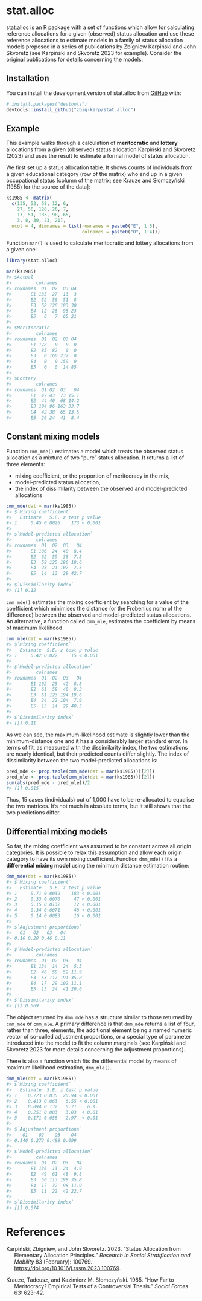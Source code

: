
<!-- README.md is generated from README.Rmd. Please edit that file -->

# stat.alloc

<!-- badges: start -->

<!-- badges: end -->

stat.alloc is an R package with a set of functions which allow for
calculating reference allocations for a given (observed) status
allocation and use these reference allocations to estimate models in a
family of status allocation models proposed in a series of publications
by Zbigniew Karpiński and John Skvoretz (see Karpiński and Skvoretz 2023
for example). Consider the original publications for details concerning
the models.

## Installation

You can install the development version of stat.alloc from
[GitHub](https://github.com/) with:

``` r
# install.packages("devtools")
devtools::install_github("zbig-karp/stat.alloc")
```

## Example

This example walks through a calculation of **meritocratic** and
**lottery** allocations from a given (observed) status allocation
Karpiński and Skvoretz (2023) and uses the result to estimate a formal
model of status allocation.

We first set up a status allocation table. It shows counts of
individuals from a given educational category (row of the matrix) who
end up in a given occupational status \[column of the matrix; see Krauze
and Słomczyński (1985) for the source of the data\]:

``` r
ks1985 <- matrix(
  c(135, 52, 58, 12, 6, 
    27, 56, 126, 26, 7, 
    13, 51, 183, 98, 65, 
    3, 8, 30, 23, 21), 
  ncol = 4, dimnames = list(rownames = paste0("E", 1:5), 
                            colnames = paste0("O", 1:4)))
```

Function `mar()` is used to calculate meritocratic and lottery
allocations from a given one:

``` r
library(stat.alloc)

mar(ks1985)
#> $Actual
#>         colnames
#> rownames  O1  O2  O3 O4
#>       E1 135  27  13  3
#>       E2  52  56  51  8
#>       E3  58 126 183 30
#>       E4  12  26  98 23
#>       E5   6   7  65 21
#> 
#> $Meritocratic
#>         colnames
#> rownames  O1  O2  O3 O4
#>       E1 178   0   0  0
#>       E2  85  82   0  0
#>       E3   0 160 237  0
#>       E4   0   0 159  0
#>       E5   0   0  14 85
#> 
#> $Lottery
#>         colnames
#> rownames  O1 O2  O3   O4
#>       E1  47 43  73 15.1
#>       E2  44 40  68 14.2
#>       E3 104 96 163 33.7
#>       E4  42 38  65 13.5
#>       E5  26 24  41  8.4
```

## Constant mixing models

Function `cmm_mde()` estimates a model which treats the observed status
allocation as a mixture of two “pure” status allocation. It returns a
list of three elements:

- mixing coefficient, or the proportion of meritocracy in the mix,
- model-predicted status allocation,
- the index of dissimilarity between the observed and model-predicted
  allocations

``` r
cmm_mde(dat = mar(ks1985))
#> $`Mixing coefficient`
#>   Estimate   S.E. z test p value
#> 1     0.45 0.0026    173 < 0.001
#> 
#> $`Model-predicted allocation`
#>         colnames
#> rownames  O1  O2  O3   O4
#>       E1 106  24  40  8.4
#>       E2  62  59  38  7.8
#>       E3  58 125 196 18.6
#>       E4  23  21 107  7.5
#>       E5  14  13  29 42.7
#> 
#> $`Dissimilarity index`
#> [1] 0.12
```

`cmm_mde()` estimates the mixing coefficient by searching for a value of
the coefficient which minimises the distance (or the Frobenius norm of
the difference) between the observed and model-predicted status
allocations. An alternative, a function called `cmm_mle`, estimates the
coefficient by means of maximum likelihood.

``` r
cmm_mle(dat = mar(ks1985))
#> $`Mixing coefficient`
#>   Estimate  S.E. z test p value
#> 1     0.42 0.027     15 < 0.001
#> 
#> $`Model-predicted allocation`
#>         colnames
#> rownames  O1  O2  O3   O4
#>       E1 102  25  42  8.8
#>       E2  61  58  40  8.3
#>       E3  61 123 194 19.6
#>       E4  24  22 104  7.9
#>       E5  15  14  29 40.5
#> 
#> $`Dissimilarity index`
#> [1] 0.11
```

As we can see, the maximum-likelihood estimate is slightly lower than
the minimum-distance one and it has a considerably larger standard
error. In terms of fit, as measured with the dissimilarity index, the
two estimations are nearly identical, but their predicted counts differ
slightly. The index of dissimilarity between the two model-predicted
allocations is:

``` r
pred_mde <- prop.table(cmm_mde(dat = mar(ks1985))[[2]])
pred_mle <- prop.table(cmm_mle(dat = mar(ks1985))[[2]])
sum(abs(pred_mde - pred_mle))/2
#> [1] 0.015
```

Thus, 15 cases (individuals) out of 1,000 have to be re-allocated to
equalise the two matrices. It’s not much in absolute terms, but it still
shows that the two predictions differ.

## Differential mixing models

So far, the mixing coefficient was assumed to be constant across all
origin categories. It is possible to relax this assumption and allow
each origin category to have its own mixing coefficient. Function
`dmm_mde()` fits a **differential mixing model** using the minimum
distance estimation routine:

``` r
dmm_mde(dat = mar(ks1985))
#> $`Mixing coefficient`
#>   Estimate   S.E. z test p value
#> 1     0.71 0.0039    183 < 0.001
#> 2     0.33 0.0070     47 < 0.001
#> 3     0.15 0.0132     12 < 0.001
#> 4     0.34 0.0071     48 < 0.001
#> 5     0.14 0.0083     16 < 0.001
#> 
#> $`Adjustment proportions`
#>   O1   O2   O3   O4 
#> 0.16 0.28 0.46 0.11 
#> 
#> $`Model-predicted allocation`
#>         colnames
#> rownames  O1  O2  O3   O4
#>       E1 134  14  24  5.5
#>       E2  46  58  52 11.9
#>       E3  53 117 191 35.8
#>       E4  17  29 102 11.1
#>       E5  13  24  41 20.6
#> 
#> $`Dissimilarity index`
#> [1] 0.069
```

The object returned by `dmm_mde` has a structure similar to those
returned by `cmm_mde` or `cmm_mle`. A primary difference is that
`dmm_mde` returns a list of four, rather than three, elements, the
additional element being a named numeric vector of so-called adjustment
proportions, or a special type of parameter introduced into the model to
fit the column marginals (see Karpiński and Skvoretz 2023 for more
details concerning the adjustment proportions).

There is also a function which fits the differential model by means of
maximum likelihood estimation, `dmm_mle()`.

``` r
dmm_mle(dat = mar(ks1985))
#> $`Mixing coefficient`
#>   Estimate  S.E. z test p value
#> 1    0.723 0.035  20.94 < 0.001
#> 2    0.413 0.063   6.55 < 0.001
#> 3    0.094 0.132   0.71    n.s.
#> 4    0.251 0.083   3.03  < 0.01
#> 5    0.171 0.058   2.97  < 0.01
#> 
#> $`Adjustment proportions`
#>    O1    O2    O3    O4 
#> 0.140 0.273 0.488 0.099 
#> 
#> $`Model-predicted allocation`
#>         colnames
#> rownames  O1  O2  O3   O4
#>       E1 136  13  24  4.9
#>       E2  49  61  48  9.8
#>       E3  50 113 198 35.8
#>       E4  17  32  98 11.9
#>       E5  11  22  42 22.7
#> 
#> $`Dissimilarity index`
#> [1] 0.074
```

# References

<div id="refs" class="references csl-bib-body hanging-indent"
entry-spacing="0">

<div id="ref-karpinski2023" class="csl-entry">

Karpiński, Zbigniew, and John Skvoretz. 2023. “Status Allocation from
Elementary Allocation Principles.” *Research in Social Stratification
and Mobility* 83 (February): 100769.
<https://doi.org/10.1016/j.rssm.2023.100769>.

</div>

<div id="ref-krauze1985" class="csl-entry">

Krauze, Tadeusz, and Kazimierz M. Słomczyński. 1985. “How Far to
Meritocracy? Empirical Tests of a Controversial Thesis.” *Social Forces*
63: 623–42.

</div>

</div>
